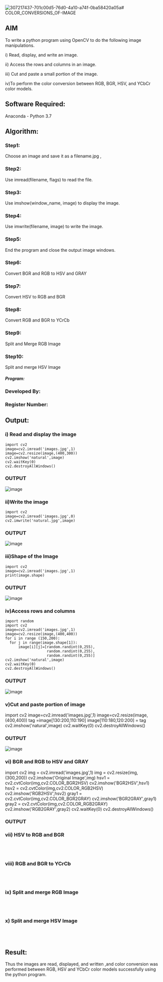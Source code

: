 ![307217437-701c00d5-76d0-4a10-a74f-0ba58420a05a](https://github.com/Sangavi-suresh/COLOR_CONVERSIONS_OF-IMAGE/assets/118541861/445279eb-78bc-4479-93c4-ade81ddb5f9d)# COLOR_CONVERSIONS_OF-IMAGE
## AIM
To write a python program using OpenCV to do the following image manipulations.

i) Read, display, and write an image.

ii) Access the rows and columns in an image.

iii) Cut and paste a small portion of the image.

iv)To perform the color conversion between RGB, BGR, HSV, and YCbCr color models.


## Software Required:
Anaconda - Python 3.7
## Algorithm:
### Step1:
Choose an image and save it as a filename.jpg ,
### Step2:
Use imread(filename, flags) to read the file.
### Step3:
Use imshow(window_name, image) to display the image.
### Step4:
Use imwrite(filename, image) to write the image.
### Step5:
End the program and close the output image windows.
### Step6:
Convert BGR and RGB to HSV and GRAY
### Step7:
Convert HSV to RGB and BGR
### Step8:
Convert RGB and BGR to YCrCb
### Step9:
Split and Merge RGB Image
### Step10:
Split and merge HSV Image

##### Program:
### Developed By:
### Register Number: 


## Output:

### i) Read and display the image

    import cv2
    image=cv2.imread('images.jpg',1)
    image=cv2.resize(image,(400,300))
    cv2.imshow('natural',image)
    cv2.waitKey(0)
    cv2.destroyAllWindows()

### OUTPUT

![image](https://github.com/Sangavi-suresh/COLOR_CONVERSIONS_OF-IMAGE/assets/118541861/46b97dc0-2f8d-4dde-9e61-0be6bf5fcab7)


### ii)Write the image

    import cv2
    image=cv2.imread('images.jpg',0)
    cv2.imwrite('natural.jpg',image)

### OUTPUT

![image](https://github.com/Sangavi-suresh/COLOR_CONVERSIONS_OF-IMAGE/assets/118541861/0469e549-2130-4f5b-ae98-9ae7a25c64ac)


### iii)Shape of the Image

    import cv2
    image=cv2.imread('images.jpg',1)
    print(image.shape)

###  OUTPUT

![image](https://github.com/Sangavi-suresh/COLOR_CONVERSIONS_OF-IMAGE/assets/118541861/ad69e405-1f96-4b0a-933a-c548bf8d514a)


### iv)Access rows and columns

    import random
    import cv2
    image=cv2.imread('images.jpg',1)
    image=cv2.resize(image,(400,400))
    for i in range (150,200):
      for j in range(image.shape[1]):
          image[i][j]=[random.randint(0,255),
                       random.randint(0,255),
                       random.randint(0,255)] 
    cv2.imshow('natural',image)
    cv2.waitKey(0)
    cv2.destroyAllWindows()

### OUTPUT 

![image](https://github.com/Sangavi-suresh/COLOR_CONVERSIONS_OF-IMAGE/assets/118541861/29a58fd7-6d7f-4ffb-82d6-ef3fcefe62b3)


### v)Cut and paste portion of image

   import cv2
   image=cv2.imread('images.jpg',1)
   image=cv2.resize(image,(400,400))
   tag =image[130:200,110:190]
   image[110:180,120:200] = tag
   cv2.imshow('natural',image)
   cv2.waitKey(0)
   cv2.destroyAllWindows()

### OUTPUT

![image](https://github.com/Sangavi-suresh/COLOR_CONVERSIONS_OF-IMAGE/assets/118541861/1c8bdacc-990d-4ddf-adfa-abd950bad17a)

### vi) BGR and RGB to HSV and GRAY

import cv2
img = cv2.imread('images.jpg',1)
img = cv2.resize(img,(300,200))
cv2.imshow('Original Image',img)
hsv1 = cv2.cvtColor(img,cv2.COLOR_BGR2HSV)
cv2.imshow('BGR2HSV',hsv1)
hsv2 = cv2.cvtColor(img,cv2.COLOR_RGB2HSV)
cv2.imshow('RGB2HSV',hsv2)
gray1 = cv2.cvtColor(img,cv2.COLOR_BGR2GRAY)
cv2.imshow('BGR2GRAY',gray1)
gray2 = cv2.cvtColor(img,cv2.COLOR_RGB2GRAY)
cv2.imshow('RGB2GRAY',gray2)
cv2.waitKey(0)
cv2.destroyAllWindows()

### OUTPUT




### vii) HSV to RGB and BGR
<br>
<br>

### viii) RGB and BGR to YCrCb
<br>
<br>

### ix) Split and merge RGB Image
<br>
<br>

### x) Split and merge HSV Image
<br>
<br>




## Result:
Thus the images are read, displayed, and written ,and color conversion was performed between RGB, HSV and YCbCr color models successfully using the python program.







